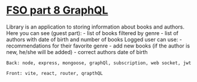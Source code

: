 # [FSO part 8 GraphQL](https://fullstackopen.com/en/part8)

  Library is an application to storing information about books and authors.
    Here you can see (guest part):
      - list of books filtered by genre
      - list of authors with date of birth and number of books
    Logged user can use:
      - recommendations for their favorite genre
      - add new books (if the author is new, he/she will be added)
      - correct authors date of birth

    Back: node, express, mongoose, graphQl, subscription, web socket, jwt

    Front: vite, react, router, qrapthQL